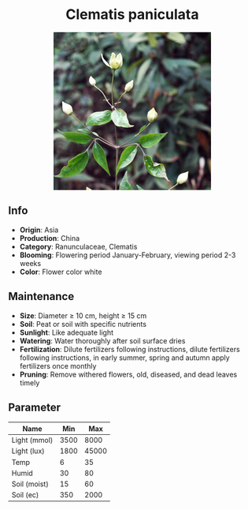 <h1 align='center'>Clematis paniculata</h1>
<p align="center">
    <img 
        align='center'
        width='320'
        src="../images/clematis paniculata.png" 
        alt='Clematis paniculata' />
</p>

## Info

 - **Origin**: Asia
 - **Production**: China
 - **Category**: Ranunculaceae, Clematis
 - **Blooming**: Flowering period January-February, viewing period 2-3 weeks
 - **Color**: Flower color white

## Maintenance

 - **Size**: Diameter ≥ 10 cm, height ≥ 15 cm
 - **Soil**: Peat or soil with specific nutrients
 - **Sunlight**: Like adequate light
 - **Watering**: Water thoroughly after soil surface dries
 - **Fertilization**: Dilute fertilizers following instructions, dilute fertilizers following instructions,  in early summer, spring and autumn apply fertilizers once monthly
 - **Pruning**: Remove withered flowers, old, diseased, and dead leaves timely

## Parameter

| Name         | Min  | Max   |
|--------------|------|-------|
| Light (mmol) | 3500 | 8000  |
| Light (lux)  | 1800 | 45000 |
| Temp         | 6    | 35    |
| Humid        | 30   | 80    |
| Soil (moist) | 15   | 60    |
| Soil (ec)    | 350  | 2000  |